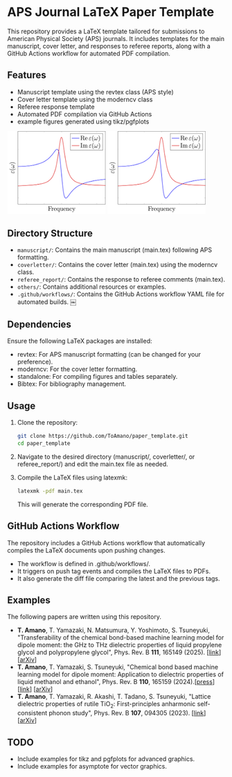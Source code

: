 # APS Journal LaTeX Paper Template

This repository provides a LaTeX template tailored for submissions to American Physical Society (APS) journals. It includes templates for the main manuscript, cover letter, and responses to referee reports, along with a GitHub Actions workflow for automated PDF compilation.

## Features

- Manuscript template using the revtex class (APS style)
- Cover letter template using the moderncv class
- Referee response template
- Automated PDF compilation via GitHub Actions
- example figures generated using tikz/pgfplots

<p float="left">
  <img src="assets/fig01.png" width="45%" />
  <img src="assets/fig02.png" width="45%" />
</p>


## Directory Structure

- `manuscript/`: Contains the main manuscript (main.tex) following APS formatting.
- `coverletter/`: Contains the cover letter (main.tex) using the moderncv class.
- `referee_report/`: Contains the response to referee comments (main.tex).
- `others/`: Contains additional resources or examples.
- `.github/workflows/`: Contains the GitHub Actions workflow YAML file for automated builds. ￼

## Dependencies

Ensure the following LaTeX packages are installed:

- revtex: For APS manuscript formatting (can be changed for your preference).
- moderncv: For the cover letter formatting.
- standalone: For compiling figures and tables separately.
- Bibtex: For bibliography management.


## Usage

1.	Clone the repository:

	```bash
	git clone https://github.com/ToAmano/paper_template.git
	cd paper_template
	```

2.	Navigate to the desired directory (manuscript/, coverletter/, or referee_report/) and edit the main.tex file as needed.

3.	Compile the LaTeX files using latexmk:

	```bash
	latexmk -pdf main.tex
	```

	This will generate the corresponding PDF file.

## GitHub Actions Workflow

The repository includes a GitHub Actions workflow that automatically compiles the LaTeX documents upon pushing changes.
- The workflow is defined in .github/workflows/.
- It triggers on push tag events and compiles the LaTeX files to PDFs.
- It also generate the diff file comparing the latest and the previous tags.

## Examples

The following papers are written using this repository.

- __T. Amano__, T. Yamazaki, N. Matsumura, Y. Yoshimoto, S. Tsuneyuki, "Transferability of the chemical bond-based machine learning model for dipole moment: the GHz to THz dielectric properties of liquid propylene glycol and polypropylene glycol", Phys. Rev. B **111**, 165149 (2025). [[link](https://doi.org/10.1103/PhysRevB.111.165149)][[arXiv](https://arxiv.org/abs/2410.22718)]
- __T. Amano__, T. Yamazaki, S. Tsuneyuki, "Chemical bond based machine learning model for dipole moment: Application to dielectric properties of liquid methanol and ethanol", Phys. Rev. B **110**, 165159 (2024).[[press](https://www.s.u-tokyo.ac.jp/ja/press/10544/)] [[link](https://journals.aps.org/prb/abstract/10.1103/PhysRevB.110.165159)] [[arXiv](https://arxiv.org/abs/2407.08390)]
- __T. Amano__, T. Yamazaki, R. Akashi, T. Tadano, S. Tsuneyuki, "Lattice dielectric properties of rutile TiO<sub>2</sub>: First-principles anharmonic self-consistent phonon study", Phys. Rev. B **107**, 094305 (2023). [[link](https://journals.aps.org/prb/abstract/10.1103/PhysRevB.107.094305)] [[arXiv](https://arxiv.org/abs/2210.15873)]

## TODO

- Include examples for tikz and pgfplots for advanced graphics.
- Include examples for asymptote for vector graphics.


